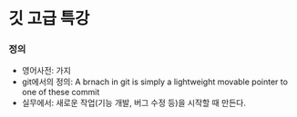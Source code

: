 # 깃 고급 특강

### 정의
- 영어사전: 가지
- git에서의 정의: A brnach in git is simply a lightweight movable pointer to one of these commit
- 실무에서: 새로운 작업(기능 개발, 버그 수정 등)을 시작할 때 만든다.